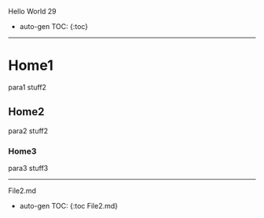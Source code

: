 Hello World 29


* auto-gen TOC:
{:toc}

---

# Home1
para1
stuff2

## Home2
para2
stuff2

### Home3
para3
stuff3

---

File2.md
* auto-gen TOC:
{:toc File2.md}
